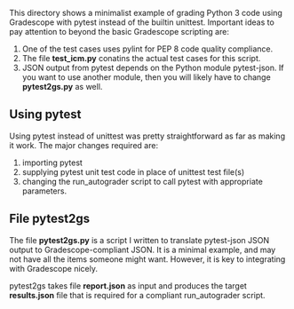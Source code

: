 This directory shows a minimalist example of grading Python 3 code using Gradescope with pytest instead of the builtin unittest. 
Important ideas to pay attention to beyond the basic Gradescope scripting are:
1. One of the test cases uses pylint for PEP 8 code quality compliance.
2. The file **test_icm.py** conatins the actual test cases for this script.
3. JSON output from pytest depends on the Python module pytest-json. If you want to use another module, then you will likely have to change **pytest2gs.py** as well.

## Using pytest
Using pytest instead of unittest was pretty straightforward as far as making it work. The major changes required are:
1. importing pytest
2. supplying pytest unit test code in place of unittest test file(s)
3. changing the run_autograder script to call pytest with appropriate parameters.

## File pytest2gs
The file **pytest2gs.py** is a script I written to translate pytest-json JSON output to Gradescope-compliant JSON. 
It is a minimal example, and may not have all the items someone might want. However, it is key to integrating with Gradescope nicely.

pytest2gs takes file **report.json** as input and produces the target **results.json** file that is required for a compliant run_autograder script.
